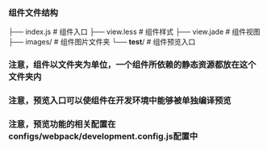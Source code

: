 ### 组件文件结构

├── index.js                       # 组件入口
├── view.less                      # 组件样式
├── view.jade                      # 组件视图
├── images/                        # 组件图片文件夹
└── __test__/                      # 组件预览入口

### 注意，组件以文件夹为单位，一个组件所依赖的静态资源都放在这个文件夹内
### 注意，预览入口可以使组件在开发环境中能够被单独编译预览
### 注意，预览功能的相关配置在configs/webpack/development.config.js配置中